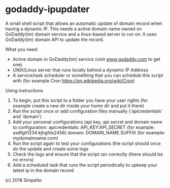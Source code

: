 # godaddy-ipupdater
A small shell script that allows an automatic update of domain record when having a dynamic IP. This needs a active domain name owned on GoDaddy(tm) domain service and a linux-based server to run on. It uses GoDaddy(tm) domain API to update the record.

What you need:
 - Active domain in GoDaddy(tm) service (visit www.godaddy.com to get one)
 - UNIX/Linux server that runs locally behind a dynamic IP Address
 - A service/task scheduler or something that you can schedule this script with (for example Cron https://en.wikipedia.org/wiki/Cron)
 
 Using instructions
 1. To begin, put this script to a folder you have your user rights (for example create a new dir inside your home dir and put it there)
 2. Run the script once or add configuration files manually ('apicredentials' and 'domain')
 3. Add your personal configurations (api key, api secret and domain name to configuration:
  apicredentials: API_KEY:API_SECRET (for example: asdfgh1234:kjhgfds2456)
  domain: DOMAIN_NAME.SUFFIX (for example: mydomainname.com)
 4. Run the script again to test your configurations (the script should once do the update and create some logs
 5. Check the logs and ensure that the script ran correctly (there should be no errors)
 6. Add a scheduled task that runs the script periodically to upkeep your latest ip in the domain record
 
 (c) 2018 Sinipelto
 
